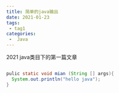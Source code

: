 ```yaml
---
title: 简单的java输出
date: 2021-01-23
tags:
 - tag1
categories:
 -  Java
---
```


2021 java类目下的第一篇文章
```java

pulic static void mian (String [] args){
  System.out.println("hello java");
}

```
